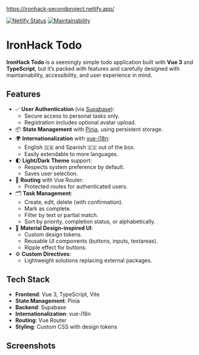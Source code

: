 https://ironhack-secondproject.netlify.app/

[![Netlify Status](https://api.netlify.com/api/v1/badges/aa093efe-24cf-4edd-be79-7a3db5ea6ee4/deploy-status)](https://app.netlify.com/projects/ironhack-secondproject/deploys) [![Maintainability](https://qlty.sh/badges/23070675-7f71-4d12-82c1-ebcd3438955e/maintainability.svg)](https://qlty.sh/gh/VladimirMastepanov/projects/IronHack-Todo)


# IronHack Todo

**IronHack Todo** is a seemingly simple todo application built with **Vue 3** and **TypeScript**, but it’s packed with features and carefully designed with maintainability, accessibility, and user experience in mind.

## Features

- ✅ **User Authentication** (via [Supabase](https://supabase.com)): 
  - Secure access to personal tasks only.
  - Registration includes optional avatar upload.
- 📦 **State Management** with [Pinia](https://pinia.vuejs.org/), using persistent storage.
- 🌍 **Internationalization** with [vue-i18n](https://vue-i18n.intlify.dev/):
  - English 🇬🇧 and Spanish 🇪🇸 out of the box.
  - Easily extendable to more languages.
- 🌓 **Light/Dark Theme** support:
  - Respects system preference by default.
  - Saves user selection.
- 🧭 **Routing** with Vue Router:
  - Protected routes for authenticated users.
- 🗂️ **Task Management**:
  - Create, edit, delete (with confirmation).
  - Mark as complete.
  - Filter by text or partial match.
  - Sort by priority, completion status, or alphabetically.
- 🎨 **Material Design-inspired UI**:
  - Custom design tokens.
  - Reusable UI components (buttons, inputs, textareas).
  - Ripple effect for buttons.
- ⚙️ **Custom Directives**:
  - Lightweight solutions replacing external packages.

## Tech Stack

- **Frontend**: Vue 3, TypeScript, Vite
- **State Management**: Pinia
- **Backend**: Supabase
- **Internationalization**: vue-i18n
- **Routing**: Vue Router
- **Styling**: Custom CSS with design tokens

## Screenshots

